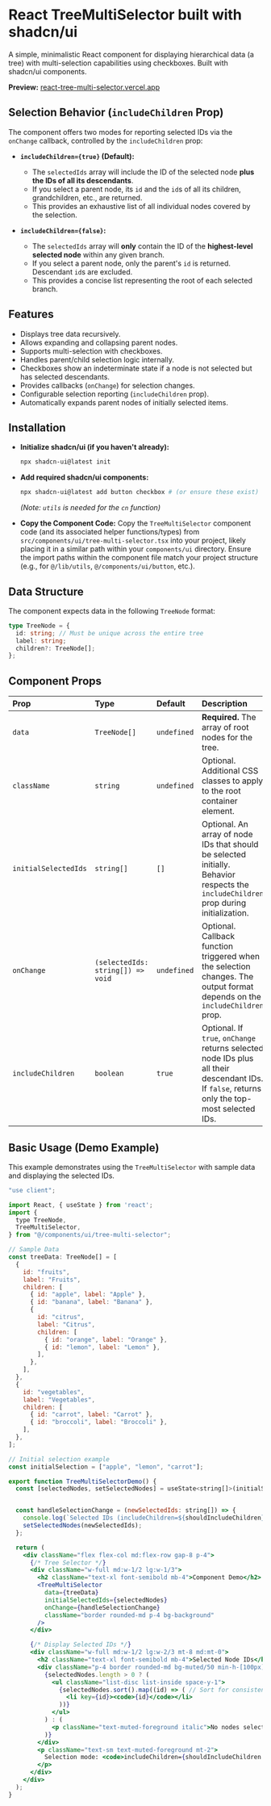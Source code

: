 # React TreeMultiSelector built with shadcn/ui

A simple, minimalistic React component for displaying hierarchical data (a tree) with multi-selection capabilities using checkboxes. Built with shadcn/ui components.

**Preview:** [react-tree-multi-selector.vercel.app](https://react-tree-multi-selector.vercel.app/)

## Selection Behavior (`includeChildren` Prop)

The component offers two modes for reporting selected IDs via the `onChange` callback, controlled by the `includeChildren` prop:

- **`includeChildren={true}` (Default):**

  - The `selectedIds` array will include the ID of the selected node **plus the IDs of all its descendants**.
  - If you select a parent node, its `id` and the `id`s of all its children, grandchildren, etc., are returned.
  - This provides an exhaustive list of all individual nodes covered by the selection.

- **`includeChildren={false}`:**

  - The `selectedIds` array will **only** contain the ID of the **highest-level selected node** within any given branch.
  - If you select a parent node, only the parent's `id` is returned. Descendant `id`s are excluded.
  - This provides a concise list representing the root of each selected branch.

## Features

- Displays tree data recursively.
- Allows expanding and collapsing parent nodes.
- Supports multi-selection with checkboxes.
- Handles parent/child selection logic internally.
- Checkboxes show an indeterminate state if a node is not selected but has selected descendants.
- Provides callbacks (`onChange`) for selection changes.
- Configurable selection reporting (`includeChildren` prop).
- Automatically expands parent nodes of initially selected items.

## Installation

- **Initialize shadcn/ui (if you haven't already):**

  ```bash
  npx shadcn-ui@latest init
  ```

- **Add required shadcn/ui components:**

  ```bash
  npx shadcn-ui@latest add button checkbox # (or ensure these exist)
  ```

  _(Note: `utils` is needed for the `cn` function)_

- **Copy the Component Code:**
  Copy the `TreeMultiSelector` component code (and its associated helper functions/types) from `src/components/ui/tree-multi-selector.tsx` into your project, likely placing it in a similar path within your `components/ui` directory. Ensure the import paths within the component file match your project structure (e.g., for `@/lib/utils`, `@/components/ui/button`, etc.).

## Data Structure

The component expects data in the following `TreeNode` format:

```typescript
type TreeNode = {
  id: string; // Must be unique across the entire tree
  label: string;
  children?: TreeNode[];
};
```

## Component Props

| Prop                 | Type                              | Default     | Description                                                                                                                                  |
| :------------------- | :-------------------------------- | :---------- | :------------------------------------------------------------------------------------------------------------------------------------------- |
| `data`               | `TreeNode[]`                      | `undefined` | **Required.** The array of root nodes for the tree.                                                                                          |
| `className`          | `string`                          | `undefined` | Optional. Additional CSS classes to apply to the root container element.                                                                     |
| `initialSelectedIds` | `string[]`                        | `[]`        | Optional. An array of node IDs that should be selected initially. Behavior respects the `includeChildren` prop during initialization.        |
| `onChange`           | `(selectedIds: string[]) => void` | `undefined` | Optional. Callback function triggered when the selection changes. The output format depends on the `includeChildren` prop.                   |
| `includeChildren`    | `boolean`                         | `true`      | Optional. If `true`, `onChange` returns selected node IDs plus all their descendant IDs. If `false`, returns only the top-most selected IDs. |

## Basic Usage (Demo Example)

This example demonstrates using the `TreeMultiSelector` with sample data and displaying the selected IDs.

```jsx
"use client";

import React, { useState } from 'react';
import {
  type TreeNode,
  TreeMultiSelector,
} from "@/components/ui/tree-multi-selector";

// Sample Data
const treeData: TreeNode[] = [
  {
    id: "fruits",
    label: "Fruits",
    children: [
      { id: "apple", label: "Apple" },
      { id: "banana", label: "Banana" },
      {
        id: "citrus",
        label: "Citrus",
        children: [
          { id: "orange", label: "Orange" },
          { id: "lemon", label: "Lemon" },
        ],
      },
    ],
  },
  {
    id: "vegetables",
    label: "Vegetables",
    children: [
      { id: "carrot", label: "Carrot" },
      { id: "broccoli", label: "Broccoli" },
    ],
  },
];

// Initial selection example
const initialSelection = ["apple", "lemon", "carrot"];

export function TreeMultiSelectorDemo() {
  const [selectedNodes, setSelectedNodes] = useState<string[]>(initialSelection);


  const handleSelectionChange = (newSelectedIds: string[]) => {
    console.log(`Selected IDs (includeChildren=${shouldIncludeChildren}):`, newSelectedIds);
    setSelectedNodes(newSelectedIds);
  };

  return (
    <div className="flex flex-col md:flex-row gap-8 p-4">
      {/* Tree Selector */}
      <div className="w-full md:w-1/2 lg:w-1/3">
        <h2 className="text-xl font-semibold mb-4">Component Demo</h2>
        <TreeMultiSelector
          data={treeData}
          initialSelectedIds={selectedNodes}
          onChange={handleSelectionChange}
          className="border rounded-md p-4 bg-background"
        />
      </div>

      {/* Display Selected IDs */}
      <div className="w-full md:w-1/2 lg:w-2/3 mt-8 md:mt-0">
        <h2 className="text-xl font-semibold mb-4">Selected Node IDs</h2>
        <div className="p-4 border rounded-md bg-muted/50 min-h-[100px]">
          {selectedNodes.length > 0 ? (
            <ul className="list-disc list-inside space-y-1">
              {selectedNodes.sort().map((id) => ( // Sort for consistent display
                <li key={id}><code>{id}</code></li>
              ))}
            </ul>
          ) : (
            <p className="text-muted-foreground italic">No nodes selected.</p>
          )}
        </div>
        <p className="text-sm text-muted-foreground mt-2">
          Selection mode: <code>includeChildren={shouldIncludeChildren.toString()}</code>
        </p>
      </div>
    </div>
  );
}
```
